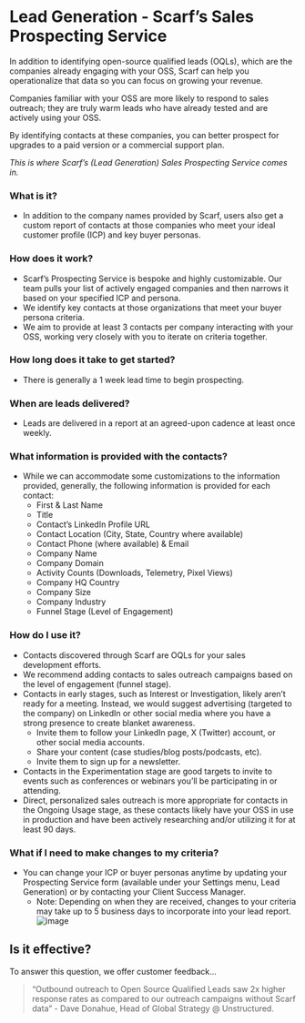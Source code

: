 # Lead Generation - Scarf’s Sales Prospecting Service

In addition to identifying open-source qualified leads (OQLs), which are the companies already engaging with your OSS, Scarf can help you operationalize that data so you can focus on growing your revenue. 

Companies familiar with your OSS are more likely to respond to sales outreach; they are truly warm leads who have already tested and are actively using your OSS.

By identifying contacts at these companies, you can better prospect for upgrades to a paid version or a commercial support plan. 

*This is where Scarf’s (Lead Generation) Sales Prospecting Service comes in.*

### What is it? 
- In addition to the company names provided by Scarf, users also get a custom report of contacts at those companies who meet your ideal customer profile (ICP) and key buyer personas.

### How does it work? 
- Scarf’s Prospecting Service is bespoke and highly customizable. Our team pulls your list of actively engaged companies and then narrows it based on your specified ICP and persona.
- We identify key contacts at those organizations that meet your buyer persona criteria. 
- We aim to provide at least 3 contacts per company interacting with your OSS, working very closely with you to iterate on criteria together.

### How long does it take to get started? 
- There is generally a 1 week lead time to begin prospecting. 

### When are leads delivered? 
- Leads are delivered in a report at an agreed-upon cadence at least once weekly. 

### What information is provided with the contacts? 
- While we can accommodate some customizations to the information provided, generally, the following information is provided for each contact: 
    - First & Last Name
    - Title
    - Contact’s LinkedIn Profile URL
    - Contact Location (City, State, Country where available)
    - Contact Phone (where available) & Email
    - Company Name
    - Company Domain
    - Activity Counts (Downloads, Telemetry, Pixel Views)
    - Company HQ Country
    - Company Size
    - Company Industry
    - Funnel Stage (Level of Engagement)

### How do I use it?
- Contacts discovered through Scarf are OQLs for your sales development efforts.
- We recommend adding contacts to sales outreach campaigns based on the level of engagement (funnel stage). 
- Contacts in early stages, such as Interest or Investigation, likely aren’t ready for a meeting. Instead, we would suggest advertising (targeted to the company) on LinkedIn or other social media where you have a strong presence to create blanket awareness.
    - Invite them to follow your LinkedIn page, X (Twitter) account, or other social media accounts.
    - Share your content (case studies/blog posts/podcasts, etc).
    - Invite them to sign up for a newsletter.
- Contacts in the Experimentation stage are good targets to invite to events such as conferences or webinars you’ll be participating in or attending. 
- Direct, personalized sales outreach is more appropriate for contacts in the Ongoing Usage stage, as these contacts likely have your OSS in use in production and have been actively researching and/or utilizing it for at least 90 days. 

### What if I need to make changes to my criteria? 
- You can change your ICP or buyer personas anytime by updating your Prospecting Service form (available under your Settings menu, Lead Generation) or by contacting your Client Success Manager. 
    - Note: Depending on when they are received, changes to your criteria may take up to 5 business days to incorporate into your lead report.
![image](https://github.com/user-attachments/assets/7ac570e8-6d88-4235-b9c0-f4f2bb6ee8d6)


## Is it effective? 
To answer this question, we offer customer feedback…

> “Outbound outreach to Open Source Qualified Leads saw 2x higher response rates as compared to our outreach campaigns without Scarf data” - Dave Donahue, Head of Global Strategy @ Unstructured.
